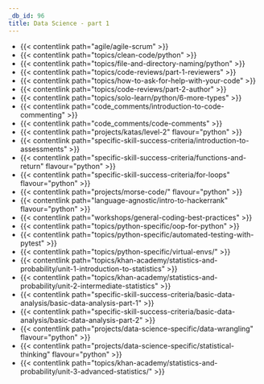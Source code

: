 ```yaml
---
_db_id: 96
title: Data Science - part 1
---
```


- {{< contentlink path="agile/agile-scrum" >}}
- {{< contentlink path="topics/clean-code/python" >}}
- {{< contentlink path="topics/file-and-directory-naming/python" >}}
- {{< contentlink path="topics/code-reviews/part-1-reviewers" >}}
- {{< contentlink path="topics/how-to-ask-for-help-with-your-code" >}}
- {{< contentlink path="topics/code-reviews/part-2-author" >}}
- {{< contentlink path="topics/solo-learn/python/6-more-types" >}}
- {{< contentlink path="code_comments/introduction-to-code-commenting" >}}
- {{< contentlink path="code_comments/code-comments" >}}
- {{< contentlink path="projects/katas/level-2" flavour="python" >}}
- {{< contentlink path="specific-skill-success-criteria/introduction-to-assessments" >}}
- {{< contentlink path="specific-skill-success-criteria/functions-and-return" flavour="python" >}}
- {{< contentlink path="specific-skill-success-criteria/for-loops" flavour="python" >}}
- {{< contentlink path="projects/morse-code/" flavour="python" >}}
- {{< contentlink path="language-agnostic/intro-to-hackerrank" flavour="python" >}}
- {{< contentlink path="workshops/general-coding-best-practices" >}}
- {{< contentlink path="topics/python-specific/oop-for-python" >}}
- {{< contentlink path="topics/python-specific/automated-testing-with-pytest" >}}
- {{< contentlink path="topics/python-specific/virtual-envs/" >}}
- {{< contentlink path="topics/khan-academy/statistics-and-probability/unit-1-introduction-to-statistics" >}}
- {{< contentlink path="topics/khan-academy/statistics-and-probability/unit-2-intermediate-statistics" >}}
- {{< contentlink path="specific-skill-success-criteria/basic-data-analysis/basic-data-analysis-part-1" >}}
- {{< contentlink path="specific-skill-success-criteria/basic-data-analysis/basic-data-analysis-part-2" >}}
- {{< contentlink path="projects/data-science-specific/data-wrangling" flavour="python" >}}
- {{< contentlink path="projects/data-science-specific/statistical-thinking" flavour="python" >}}
- {{< contentlink path="topics/khan-academy/statistics-and-probability/unit-3-advanced-statistics/" >}}